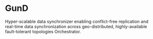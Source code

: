 # GunD
Hyper-scalable data synchronizer enabling conflict-free replication and real-time data synchronization across geo-distributed, highly-available fault-tolerant topologies Orchestrator.

